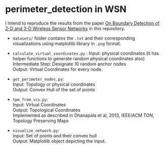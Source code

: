 # perimeter_detection in WSN

I intend to reproduce the results from the paper [On Boundary Detection of 2-D and 3-D Wireless
Sensor Networks](https://ieeexplore.ieee.org/stamp/stamp.jsp?arnumber=6134480) in this repository.

- `datasets/` folder contains the `.txt` and their corresponding visualizations using matplotlib library in `.png` format.

- `calculate_virtual_coordinates.py` : 
Input: physical coordinates (it has helper functions to generate random physical coordinates also)<br>
Intermediate Step: Designate 10 random anchor nodes<br>
Output: Virtual Coordinates for every node.<br>

- `get_perimeter_nodes.py`: <br>
Input: Topology or physical coordinates<br>
Output: Convex Hull of the set of points<br>

- `tpm_from_vcs.py`:<br>
Input: Virtual Coordinates<br>
Output: Topological Coordinates<br>
Implemented as described in Dhanapala et al, 2013, IEEE/ACM TON, Topology Preserving Maps<br>

- `visualize_network.py`:<br>
Input: Set of points and their convex hull<br>
Output: Matplotlib object depicting the input.<br>
